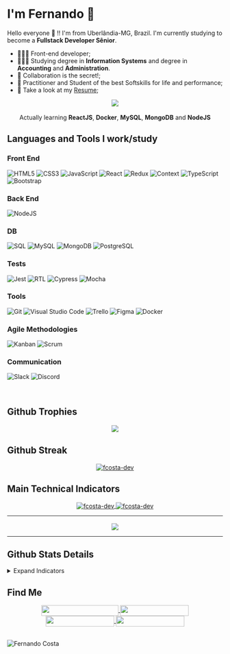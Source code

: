 # I'm Fernando 🚀 

Hello everyone 👋 !! I'm from Uberlândia-MG, Brazil. I'm currently studying to become a **Fullstack Developer Sênior**.

- 👩🏽‍💻 Front-end developer;
- 👩🏽‍🎓 Studying degree in **Information Systems** and degree in **Accounting** and **Administration**.
- 💬 Collaboration is the secret!;
- 💬 Practitioner and Student of the best Softskills for life and performance;
- 📄 Take a look at my [Resume](https://fcosta-dev.github.io);

<div align="center">
 
<img src="./ilovecode.gif" width="100px">

Actually learning **ReactJS**, **Docker**, **MySQL**, **MongoDB** and **NodeJS**
<br>
</div>


## Languages and Tools I work/study

### Front End
![HTML5](https://img.shields.io/badge/html5-%23E34F26.svg?style=for-the-badge&logo=html5&logoColor=white)
![CSS3](https://img.shields.io/badge/css3-%231572B6.svg?style=for-the-badge&logo=css3&logoColor=white)
![JavaScript](https://img.shields.io/badge/javascript-%23323330.svg?style=for-the-badge&logo=javascript&logoColor=%23F7DF1E)
![React](https://img.shields.io/badge/react-%2320232a.svg?style=for-the-badge&logo=react&logoColor=%2361DAFB)
![Redux](https://img.shields.io/badge/redux-%2320232a.svg?style=for-the-badge&logo=redux&logoColor=%2361DAFB)
![Context](https://img.shields.io/badge/context-%2320232a.svg?style=for-the-badge&logo=react&logoColor=%2361DAFB)
![TypeScript](https://img.shields.io/badge/typescript-%23007ACC.svg?style=for-the-badge&logo=typescript&logoColor=white)
![Bootstrap](https://img.shields.io/badge/bootstrap-%23563D7C.svg?style=for-the-badge&logo=bootstrap&logoColor=white)

### Back End
![NodeJS](https://img.shields.io/badge/node.js-03684f?style=for-the-badge&logo=node.js&logoColor=white)

### DB
![SQL](https://img.shields.io/badge/sql-%231572B6.svg?style=for-the-badge&logo=sql&logoColor=white)
![MySQL](https://img.shields.io/badge/mysql-%231572B6.svg?style=for-the-badge&logo=mysql&logoColor=white)
![MongoDB](https://img.shields.io/badge/MongoDB-03684f.svg?style=for-the-badge&logo=mongodb&logoColor=white)
![PostgreSQL](https://img.shields.io/badge/PostgreSQL-%231572B6.svg?style=for-the-badge&logo=postgresql&logoColor=white)

### Tests
![Jest](https://img.shields.io/badge/jest-blueviolet.svg?style=for-the-badge&logo=jest&logoColor=white)
![RTL](https://img.shields.io/badge/rtl-%23323330.svg?style=for-the-badge&logo=rtl&logoColor=white)
![Cypress](https://img.shields.io/badge/cypress-%23563D7C.svg?style=for-the-badge&logo=cypress&logoColor=white)
![Mocha](https://img.shields.io/badge/mocha-6DA55F.svg?style=for-the-badge&logo=mocha&logoColor=white)

### Tools
![Git](https://img.shields.io/badge/git-%23F05033.svg?style=for-the-badge&logo=git&logoColor=white)
![Visual Studio Code](https://img.shields.io/badge/Visual%20Studio%20Code-0078d7.svg?style=for-the-badge&logo=visual-studio-code&logoColor=white)
![Trello](https://img.shields.io/badge/trello-%23323330.svg?style=for-the-badge&logo=trello&logoColor=blue)
![Figma](https://img.shields.io/badge/figma-%23323330.svg?style=for-the-badge&logo=figma&logoColor=red)
![Docker](https://img.shields.io/badge/docker-%2320232a.svg?style=for-the-badge&logo=docker&logoColor=%2361DAFB)

### Agile Methodologies
![Kanban](https://img.shields.io/badge/kanban-black.svg?style=for-the-badge&logo=kanban&logoColor=white)
![Scrum](https://img.shields.io/badge/scrum-black.svg?style=for-the-badge&logo=scrum&logoColor=white)

### Communication
![Slack](https://img.shields.io/badge/slack-%2320232a.svg?style=for-the-badge&logo=slack&logoColor=white)
![Discord](https://img.shields.io/badge/discord-%231572B6.svg?style=for-the-badge&logo=discord&logoColor=white)

<br>
</p>


 <p></p> 
 
## **Github Trophies**

<div align="center">
 <a href="https://github.com/ryo-ma/github-profile-trophy">
   <img align="center" src="https://github-profile-trophy.vercel.app/?username=fcosta-dev&margin-w=20&no-bg=true&no-frame=true&row=1&column=6" />
 </a>
</div>

 
## **Github Streak**
 

<div align="center">
 <a href="https://git.io/streak-stats">
   <img align="center" src="https://github-readme-streak-stats.herokuapp.com/?user=fcosta-dev" alt="fcosta-dev" />
 </a>
</div>

 
## **Main Technical Indicators**

<div align="center">
 <a href="https://github.com/fcosta-dev">
   <img align="center" width="400px" src="https://github-readme-stats.vercel.app/api?username=fcosta-dev&show_icons=true" alt="fcosta-dev" />
 </a>
 <a href="https://github.com/fcosta-dev">
   <img align="center" width="336px" src="https://github-readme-stats.vercel.app/api/top-langs/?username=fcosta-dev&layout=compact" alt="fcosta-dev" />
 </a>
</div>
<p></p>


* * *

<div align="center">
 <a href="https://wakatime.com/@fcostadev">
  <img align="center" width="400px" src="https://github-readme-stats.vercel.app/api/wakatime?username=fcostadev&layout=compact"/>
</a>
</div>

* * *

## **Github Stats Details**

<details>
       <summary>Expand Indicators</summary>
       <div align="justify">
 
  <!--START_SECTION:waka-->
![Profile Views](http://img.shields.io/badge/Profile%20Views-9-blue)

**🐱 My GitHub Data** 

> 🏆 1,549 Contributions in the Year 2021
 > 
> 📦 492.3 kB Used in GitHub's Storage 
 > 
> 💼 Opted to Hire
 > 
> 📜 21 Public Repositories 
 > 
> 🔑 5 Private Repositories  
 > 
**I Mostly Code in JavaScript** 

```text
JavaScript               16 repos            ████████████████░░░░░░░░░   66.67% 
Python                   2 repos             ██░░░░░░░░░░░░░░░░░░░░░░░   8.33% 
HTML                     2 repos             ██░░░░░░░░░░░░░░░░░░░░░░░   8.33% 
Java                     2 repos             ██░░░░░░░░░░░░░░░░░░░░░░░   8.33% 
C#                       1 repo              █░░░░░░░░░░░░░░░░░░░░░░░░   4.17%

```


**Timeline**

![Chart not found](https://raw.githubusercontent.com/fcosta-dev/fcosta-dev/main/charts/bar_graph.png) 


 Last Updated on 24/12/2021
<!--END_SECTION:waka-->

   </div>
</details>

## **Find Me**

<div align="center">
 <a href="https://www.linkedin.com/in/fcosta-dev/">
   <img align="center" src="https://img.shields.io/static/v1?logo=linkedin&label=linkedin&message=fcosta-dev&color=blue&style=for-the-badge" height=25 width=180/>
 </a>
 <span>    </span>
 <a href="http://fcosta-dev.github.io">
   <img align="center" src="https://img.shields.io/static/v1?&label=Portfolio&message=site&color=yellow&style=for-the-badge" height=25 width=160/>
 </a>
 <span>    </span>
 <a href="mailto:dashcode2020@gmail.com">
   <img align="center" src="https://img.shields.io/static/v1?&logo=gmail&label=Send&message=Email&color=red&style=for-the-badge" height=25 width=160/>
 </a>
  <a href="https://api.whatsapp.com/send?phone=5534991944370&text=Ol%C3%A">
   <img align="center" src="https://img.shields.io/static/v1?&logo=whatsapp&label=Send&message=Whatsapp&color=%234ea94b&style=for-the-badge" height=25 width=160/>
 </a>
</div>

<br>
<p align="left"> <img src="https://komarev.com/ghpvc/?username=fcosta-dev&style=plastic" alt="Fernando Costa" /></p>
